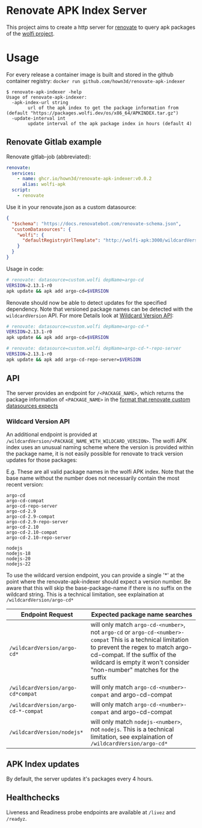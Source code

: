 # Renovate APK Index Server

This project aims to create a http server for [renovate](https://github.com/renovatebot/renovate) to query apk packages of the [wolfi project](https://github.com/wolfi-dev/os).

# Usage

For every release a container image is built and stored in the github container registry: `docker run github.com/hown3d/renovate-apk-indexer`

```
$ renovate-apk-indexer -help
Usage of renovate-apk-indexer:
  -apk-index-url string
        url of the apk index to get the package information from (default "https://packages.wolfi.dev/os/x86_64/APKINDEX.tar.gz")
  -update-interval int
        update interval of the apk package index in hours (default 4)
```

## Renovate Gitlab example

Renovate gitlab-job (abbreviated):
```yaml
renovate:
  services:
    - name: ghcr.io/hown3d/renovate-apk-indexer:v0.0.2
      alias: wolfi-apk
  script:
    - renovate
```

Use it in your renovate.json as a custom datasource:
```json
{
  "$schema": "https://docs.renovatebot.com/renovate-schema.json",
  "customDatasources": {
    "wolfi": {
      "defaultRegistryUrlTemplate": "http://wolfi-apk:3000/wildcardVersion/{{packageName}}"
    }
  }
}
```

Usage in code:
```bash
# renovate: datasource=custom.wolfi depName=argo-cd
VERSION=2.13.1-r0
apk update && apk add argo-cd=$VERSION
```

Renovate should now be able to detect updates for the specified dependency.
Note that versioned package names can be detected with the `wildcardVersion` API. For more Details look at [Wildcard Version API](#wildcard-version-api):

```bash
# renovate: datasource=custom.wolfi depName=argo-cd-*
VERSION=2.13.1-r0
apk update && apk add argo-cd=$VERSION

# renovate: datasource=custom.wolfi depName=argo-cd-*-repo-server
VERSION=2.13.1-r0
apk update && apk add argo-cd-repo-server=$VERSION
```

## API

The server provides an endpoint for `/<PACKAGE_NAME>`, which returns the package information of `<PACKAGE_NAME>` in the [format that renovate custom datasources expects](https://docs.renovatebot.com/modules/datasource/custom/)

### Wildcard Version API

An additional endpoint is provided at `/wildcardVersion/<PACKAGE_NAME_WITH_WILDCARD_VERSION>`. The wolfi APK index uses an unusual naming scheme where the version is provided within the package name, it is not easily possible for renovate to track version updates for those packages:

E.g. These are all valid package names in the wolfi APK index. Note that the base name without the number does not necessarily contain the most recent version:
```
argo-cd
argo-cd-compat
argo-cd-repo-server
argo-cd-2.9
argo-cd-2.9-compat
argo-cd-2.9-repo-server
argo-cd-2.10
argo-cd-2.10-compat
argo-cd-2.10-repo-server

nodejs
nodejs-18
nodejs-20
nodejs-22
```

To use the wildcard version endpoint, you can provide a single '*' at the point where the renovate-apk-indexer should expect a version number. Be aware that this will skip the base-package-name if there is no suffix on the wildcard string. This is a technical limitation, see explaination at `/wildcardVersion/argo-cd*`

| Endpoint Request                  | Expected package name searches                                                                                                                                                                                                                      |
|-----------------------------------|-----------------------------------------------------------------------------------------------------------------------------------------------------------------------------------------------------------------------------------------------------|
| `/wildcardVersion/argo-cd*`         | will only match `argo-cd-<number>`, not `argo-cd` or `argo-cd-<number>-compat`  This is a technical limitation to prevent the regex to match argo-cd-compat. If the suffix of the wildcard is empty it won't consider "non-number" matches for the suffix |
| `/wildcardVersion/argo-cd*compat`   | will only match `argo-cd-<number>-compat` and argo-cd-compat                                                                                                                                                                                          |
| `/wildcardVersion/argo-cd-*-compat` | will only match `argo-cd-<number>-compat` and argo-cd-compat                                                                                                                                                                                          |
| `/wildcardVersion/nodejs*`          | will only match `nodejs-<number>`, not `nodejs`.  This is a technical limitation, see explaination of `/wildcardVersion/argo-cd*`                                                                                                                       |


## APK Index updates

By default, the server updates it's packages every 4 hours.

## Healthchecks

Liveness and Readiness probe endpoints are available at `/livez` and `/readyz`.